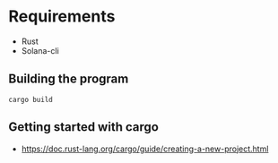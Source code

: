 # Requirements

- Rust
- Solana-cli

## Building the program

```
cargo build
```

## Getting started with cargo

- https://doc.rust-lang.org/cargo/guide/creating-a-new-project.html
